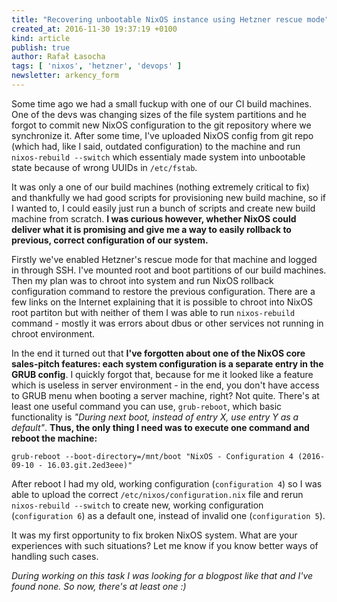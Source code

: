 ```yaml
---
title: "Recovering unbootable NixOS instance using Hetzner rescue mode"
created_at: 2016-11-30 19:37:19 +0100
kind: article
publish: true
author: Rafał Łasocha
tags: [ 'nixos', 'hetzner', 'devops' ]
newsletter: arkency_form
---
```


Some time ago we had a small fuckup with one of our CI build machines. One of the devs was changing sizes of the file system partitions and he forgot to commit new NixOS configuration to the git repository where we synchronize it. After some time, I've uploaded NixOS config from git repo (which had, like I said, outdated configuration) to the machine and run `nixos-rebuild --switch` which essentialy made system into unbootable state because of wrong UUIDs in `/etc/fstab`.

<!-- more -->

It was only a one of our build machines (nothing extremely critical to fix) and thankfully we had good scripts for provisioning new build machine, so if I wanted to, I could easily just run a bunch of scripts and create new build machine from scratch. **I was curious however, whether NixOS could deliver what it is promising and give me a way to easily rollback to previous, correct configuration of our system.**

Firstly we've enabled Hetzner's rescue mode for that machine and logged in through SSH. I've mounted root and boot partitions of our build machines. Then my plan was to chroot into system and run NixOS rollback configuration command to restore the previous configuration. There are a few links on the Internet explaining that it is possible to chroot into NixOS root partiton but with neither of them I was able to run `nixos-rebuild` command - mostly it was errors about dbus or other services not running in chroot environment.

In the end it turned out that **I've forgotten about one of the NixOS core sales-pitch features: each system configuration is a separate entry in the GRUB config**. I quickly forgot that, because for me it looked like a feature which is useless in server environment - in the end, you don't have access to GRUB menu when booting a server machine, right? Not quite. There's at least one useful command you can use, `grub-reboot`, which basic functionality is _"During next boot, instead of entry X, use entry Y as a default"_. **Thus, the only thing I need was to execute one command and reboot the machine:**

```
grub-reboot --boot-directory=/mnt/boot "NixOS - Configuration 4 (2016-09-10 - 16.03.git.2ed3eee)"
```

After reboot I had my old, working configuration (`configuration 4`) so I was able to upload the correct `/etc/nixos/configuration.nix` file and rerun `nixos-rebuild --switch` to create new, working configuration (`configuration 6`) as a default one, instead of invalid one (`configuration 5`).

It was my first opportunity to fix broken NixOS system. What are your experiences with such situations? Let me know if you know better ways of handling such cases.

_During working on this task I was looking for a blogpost like that and I've found none. So now, there's at least one :)_
